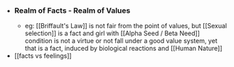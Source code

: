 - ### Realm of Facts - Realm of Values
    - eg: [[Briffault's Law]] is not fair from the point of values, but [[Sexual selection]] is a fact and girl with [[Alpha Seed / Beta Need]] condition is not a virtue or not fall under a good value system, yet that is a fact, induced by biological reactions and [[Human Nature]]
- [[facts vs feelings]]
